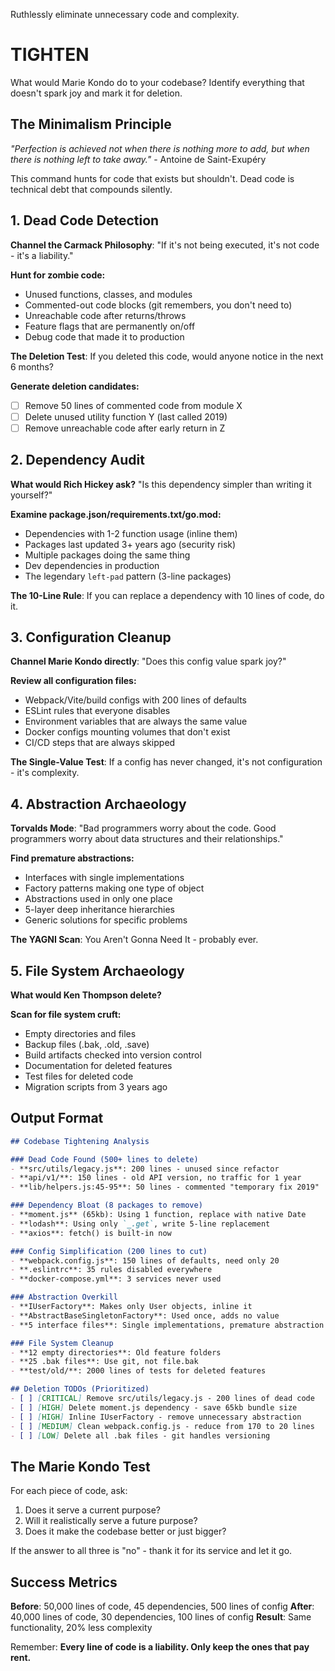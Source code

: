 Ruthlessly eliminate unnecessary code and complexity.

# TIGHTEN

What would Marie Kondo do to your codebase? Identify everything that doesn't spark joy and mark it for deletion.

## The Minimalism Principle

*"Perfection is achieved not when there is nothing more to add, but when there is nothing left to take away."* - Antoine de Saint-Exupéry

This command hunts for code that exists but shouldn't. Dead code is technical debt that compounds silently.

## 1. Dead Code Detection

**Channel the Carmack Philosophy**: "If it's not being executed, it's not code - it's a liability."

**Hunt for zombie code:**
- Unused functions, classes, and modules
- Commented-out code blocks (git remembers, you don't need to)
- Unreachable code after returns/throws
- Feature flags that are permanently on/off
- Debug code that made it to production

**The Deletion Test**: If you deleted this code, would anyone notice in the next 6 months?

**Generate deletion candidates:**
- [ ] Remove 50 lines of commented code from module X
- [ ] Delete unused utility function Y (last called 2019)
- [ ] Remove unreachable code after early return in Z

## 2. Dependency Audit

**What would Rich Hickey ask?** "Is this dependency simpler than writing it yourself?"

**Examine package.json/requirements.txt/go.mod:**
- Dependencies with 1-2 function usage (inline them)
- Packages last updated 3+ years ago (security risk)
- Multiple packages doing the same thing
- Dev dependencies in production
- The legendary `left-pad` pattern (3-line packages)

**The 10-Line Rule**: If you can replace a dependency with 10 lines of code, do it.

## 3. Configuration Cleanup

**Channel Marie Kondo directly**: "Does this config value spark joy?"

**Review all configuration files:**
- Webpack/Vite/build configs with 200 lines of defaults
- ESLint rules that everyone disables
- Environment variables that are always the same value
- Docker configs mounting volumes that don't exist
- CI/CD steps that are always skipped

**The Single-Value Test**: If a config has never changed, it's not configuration - it's complexity.

## 4. Abstraction Archaeology

**Torvalds Mode**: "Bad programmers worry about the code. Good programmers worry about data structures and their relationships."

**Find premature abstractions:**
- Interfaces with single implementations
- Factory patterns making one type of object
- Abstractions used in only one place
- 5-layer deep inheritance hierarchies
- Generic solutions for specific problems

**The YAGNI Scan**: You Aren't Gonna Need It - probably ever.

## 5. File System Archaeology

**What would Ken Thompson delete?**

**Scan for file system cruft:**
- Empty directories and files
- Backup files (.bak, .old, .save)
- Build artifacts checked into version control
- Documentation for deleted features
- Test files for deleted code
- Migration scripts from 3 years ago

## Output Format

```markdown
## Codebase Tightening Analysis

### Dead Code Found (500+ lines to delete)
- **src/utils/legacy.js**: 200 lines - unused since refactor
- **api/v1/**: 150 lines - old API version, no traffic for 1 year
- **lib/helpers.js:45-95**: 50 lines - commented "temporary fix 2019"

### Dependency Bloat (8 packages to remove)
- **moment.js** (65kb): Using 1 function, replace with native Date
- **lodash**: Using only `_.get`, write 5-line replacement
- **axios**: fetch() is built-in now

### Config Simplification (200 lines to cut)
- **webpack.config.js**: 150 lines of defaults, need only 20
- **.eslintrc**: 35 rules disabled everywhere
- **docker-compose.yml**: 3 services never used

### Abstraction Overkill
- **IUserFactory**: Makes only User objects, inline it
- **AbstractBaseSingletonFactory**: Used once, adds no value
- **5 interface files**: Single implementations, premature abstraction

### File System Cleanup
- **12 empty directories**: Old feature folders
- **25 .bak files**: Use git, not file.bak
- **test/old/**: 2000 lines of tests for deleted features

## Deletion TODOs (Prioritized)
- [ ] [CRITICAL] Remove src/utils/legacy.js - 200 lines of dead code
- [ ] [HIGH] Delete moment.js dependency - save 65kb bundle size
- [ ] [HIGH] Inline IUserFactory - remove unnecessary abstraction
- [ ] [MEDIUM] Clean webpack.config.js - reduce from 170 to 20 lines
- [ ] [LOW] Delete all .bak files - git handles versioning
```

## The Marie Kondo Test

For each piece of code, ask:
1. Does it serve a current purpose?
2. Will it realistically serve a future purpose?
3. Does it make the codebase better or just bigger?

If the answer to all three is "no" - thank it for its service and let it go.

## Success Metrics

**Before**: 50,000 lines of code, 45 dependencies, 500 lines of config
**After**: 40,000 lines of code, 30 dependencies, 100 lines of config
**Result**: Same functionality, 20% less complexity

Remember: **Every line of code is a liability. Only keep the ones that pay rent.**
